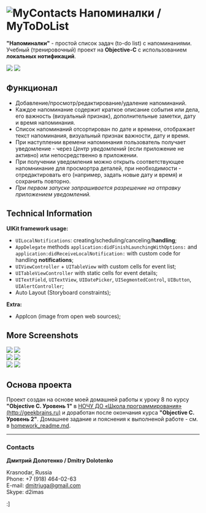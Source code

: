 # ![MyContacts](https://github.com/DmitrJuga/MyToDoList/blob/master/MyToDoList/Images.xcassets/AppIcon.appiconset/mzl.hrtieshw-29@2x.png)  Напоминалки / MyToDoList

**"Напоминалки"** - простой список задач (to-do list) с напоминаниями. Учебный (тренировочный) проект на **Objective-C** c использованием **локальных нотификаций**.

![](https://github.com/DmitrJuga/MyToDoList/blob/master/screenshots/screenshot1.png)
![](https://github.com/DmitrJuga/MyToDoList/blob/master/screenshots/screenshot2.png)

## Функционал

- Добавление/просмотр/редактирование/удаление напоминаний.
- Каждое напоминание содержит краткое описание события или дела, его важность (визуальный признак), дополнительные заметки, дату и время напоминания.
- Список напоминаний отсортирован по дате и времени, отображает текст напоминания, визуальный признак важности, дату и время.
- При наступлении времени напоминания пользователь получает уведомление - через *Центр уведомлений* (если приложение не активно) или непосредственно в приложении.
- При получении уведомления можно открыть соответствующее напомнинание для просмортра деталей, при необходимости - отредактировать его (например, задать новые дату и время) и сохранить повторно.
- *При первом запуске запрашивается разрешение на отправку приложением уведомлений.*

## Technical Information

**UIKit framework usage:**
- `UILocalNotifications`: creating/scheduling/canceling/**handling**;
- `AppDelegate` methods `application:didFinishLaunchingWithOptions:` and `application:didReceiveLocalNotification:` with custom code for handling **notifications**;
- `UIViewController` + `UITableView` with custom cells for event list;
- `UITableViewController` with static cells for event details;
- `UITextField`, `UITextView`, `UIDatePicker`, `UISegmentedControl`, `UIButton`, `UIAlertController`;
- Auto Layout (Storyboard constraints);   

**Extra:**
- AppIcon (image from open web sources);

## More Screenshots

![](https://github.com/DmitrJuga/MyToDoList/blob/master/screenshots/screenshot3.png)
![](https://github.com/DmitrJuga/MyToDoList/blob/master/screenshots/screenshot3a.png)   
![](https://github.com/DmitrJuga/MyToDoList/blob/master/screenshots/screenshot4.png)
![](https://github.com/DmitrJuga/MyToDoList/blob/master/screenshots/screenshot4a.png)   
![](https://github.com/DmitrJuga/MyToDoList/blob/master/screenshots/screenshot5.png)
![](https://github.com/DmitrJuga/MyToDoList/blob/master/screenshots/screenshot6.png)   

## Основа проекта

Проект создан на основе моей домашней работы к уроку 8 по курсу **"Objective C. Уровень 1"** в [НОЧУ ДО «Школа программирования» (http://geekbrains.ru)](http://geekbrains.ru/) и доработан после окончания курса **"Objective C. Уровень 2"**. Домашнее задание и пояснения к выполненой работе - см. в [homework_readme.md](https://github.com/DmitrJuga/MyToDoList/blob/master/homework_readme.md).

---

### Contacts

**Дмитрий Долотенко / Dmitry Dolotenko**

Krasnodar, Russia   
Phone: +7 (918) 464-02-63   
E-mail: <dmitrjuga@gmail.com>   
Skype: d2imas

:]

